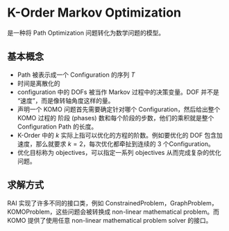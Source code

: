 # K-Order Markov Optimization
是一种将 Path Optimization 问题转化为数学问题的模型。

## 基本概念
- Path 被表示成一个 Configuration 的序列 $T$
- 时间是离散化的
- configuration 中的 DOFs 被当作 Markov 过程中的决策变量。DOF 并不是 “速度”，而是像转轴角度这样的量。
- 声明一个 KOMO 问题首先需要确定针对哪个 Configuration，然后给出整个 KOMO 过程的 阶段 (phases) 数和每个阶段的步数，他们的乘积就是整个 Configuration Path 的长度。
- K-Order 中的 $k$ 实际上指可以优化的方程的阶数。例如要优化的 DOF 包含加速度，那么就要求 $k=2$，每次优化都牵扯到连续的 3 个Configuration。
- 优化目标称为 objectives，可以指定一系列 objectives 从而完成复杂的优化问题。

## 求解方式
RAI 实现了许多不同的接口类，例如 ConstrainedProblem，GraphProblem，KOMOProblem，这些问题会被转换成 non-linear mathematical problem。而 KOMO 提供了使用任意 non-linear mathematical problem solver 的接口。